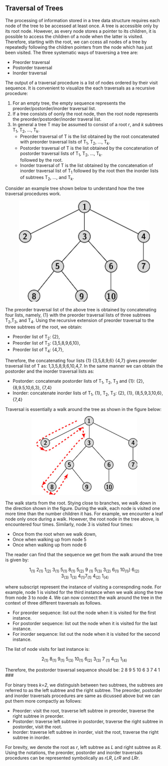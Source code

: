 ## Traversal of Trees

The processing of information stored in a tree data structure requires each node of the tree to be accessed at least once. A tree is accessible only by
its root node. However, as every node stores a pointer to its children, it is possible to access the children of a node when the latter is visited. 
Therefore, starting with the root, we can ccess all nodes of a tree by repeatedly following the children pointers from the node which has just been visited.
The three systematic ways of traversing a tree are: 
<ul>
  <li> Preorder traversal</li>
  <li> Postorder traversal</li>
  <li> Inorder traversal</li>
  </ul>
The output of a traversal procedure is a list of nodes ordered by their visit sequence.  It is convenient to visualize the each traversals as a recursive 
procedure: 
<ol>
  <li> For an empty tree, the empty sequence represents the preorder/postorder/inorder traversal list. </li>
  <li> If a tree consists of oonly the root node, then the root node represents the preorder/postorder/inorder traveral list.</li>
    <li> In general a tree T may be assumed to consist of a root <i>r</i>, and <i>k</i> subtrees T<sub>1</sub>, T<sub>2</sub>, ..., T<sub>k</sub>. 
      <ul>
        <li> Preorder traversal of T is the list obtained by the root concatenated with preorder traversal lists of T<sub>1</sub>, T<sub>2</sub>, ...,
          T<sub>k</sub>. </li>
        <li> Postorder traversal of T is the list obtained by the concatenation of postorder traversal lists of T<sub>1</sub>, T<sub>2</sub>, ...,
          T<sub>k</sub>. </li> followed by the root.
      <li> Inorder traversal of T is the list obtained by the concatenation of inorder traversal list of T<sub>1</sub> followed by the root then 
      the inorder lists of subtrees T<sub>2</sub>, ..., and T<sub>k</sub>. </li>
    </ol>
    </ul>
Consider an example tree shown below to understand how the tree traversal procedures work.
<p align="center">
  <img src="../images/ordered_tree.jpg">
  </p>

The preorder traversal list of the above tree is obtained by concatenating four lists, namely, {1} with the preorder traversal lists of three subtrees 
T<sub>2</sub>,T<sub>3</sub>, and T<sub>4</sub>. Using the recursive extension of preorder traversal to the three subtrees of the root, we obtain:
<ul>
    <li> Preorder list of T<sub>2</sub>: {2},</li>
    <li> Preorder list of T<sub>3</sub>: {3,5,8,9,6,10},</li>
    <li> Preorder list of T<sub>4</sub>: {4,7},</li>
</ul>
Therefore, the concatenating four lists {1} {3,5,8,9,6} {4,7} gives preorder traversal list of T as: 1,3,5,8,9,6,10,4,7. In the same manner we 
can obtain the postorder and the inorder traversal lists as:
<ul>
  <li>Postorder: concatenate postorder lists of T<sub>1</sub>, T<sub>2</sub>, T<sub>3</sub> and {1}: {2}, {8,9.5,10,6,3}, {7,4} </li>
  <li>Inorder: concatenate inorder lists of T<sub>1</sub>, {1}, T<sub>2</sub>, T<sub>3</sub>: {2}, {1}, {8,5,9,3,10,6}, {7,4} </li>
</ul>  
Traversal is essentially a walk around the tree as shown in the figure below:
<p align="center">
  <img src="../images/traversal_tree.jpg">
  </p>
The walk starts from the root. Stying close to branches, we walk down in the direction shown in the figure. During the walk, each node is visited one more 
time than the number children it has. For example, we encounter a leaf node only once during a walk. However, the root node in the tree above, is encountered
four times. Similarly, node 3 is visited four times:
<ul>
  <li>Once from the root when we walk down,</li>
  <li>Once when walking up from node 5</li>
  <li>Once when walking up from node 6</li>
</ul>
The reader can find that the sequence we get from the walk around the tree is given by:
<p align="center">
   1<sub>(1)</sub>&nbsp2<sub>(1)</sub>&nbsp1<sub>(2)</sub>&nbsp3<sub>(1)</sub>&nbsp5<sub>(1)</sub>&nbsp8<sub>(1)</sub>&nbsp5<sub>(2)</sub>&nbsp9<sub>
  (1)</sub>&nbsp5<sub>(3)</sub>&nbsp3<sub>(2)</sub>&nbsp6<sub>(1)</sub>&nbsp10<sub>(1)</sub>)&nbsp6<sub>(2)</sub>
  &nbsp3<sub>(3)</sub>&nbsp1<sub>(3)</sub>&nbsp4<sub>(1)</sub>7<sub>(1)</sub>&nbsp4<sub>(2)</sub>&nbsp1<sub>(4)</sub>
</p>
where subscript represent the instance of visiting a correspnding node. For example, node 1 is visited for the third instance when we walk along the tree from
node 3 to node 4. We can now connect the walk around the tree in the context of three different traversals as follows. 
<ul>
  <li>For preorder sequence: list out the node when it is visited for the first instance.</li>
  <li>For postorder sequence: list out the node when it is visited for the last instance.</li>  
  <li>For inorder sequence: list out the node when it is visited for the second instance.</li>  
</ul>
The list of node visits for last instance is:
<p align="center">
2<sub>(1)</sub>&nbsp8<sub>(1)</sub>&nbsp9<sub>(1)</sub>&nbsp5<sub>(3)</sub>&nbsp10<sub>(1)</sub>&nbsp6<sub>(2)</sub>&nbsp3<sub>(3)</sub>&nbsp7<sub>
  (1)</sub>&nbsp4<sub>(2)</sub>&nbsp1<sub>(4)</sub>
</p>
Therefore, the postorder traversal sequence should be: 2 8 9 5 10 6 3 7 4 1 
###

For  binary trees <i>k=2</i>, we distinguish between two subtrees, the subtrees are referred to as the left subtree and the right subtree. 
The preorder, postorder and inorder traversals procedures are same as dicussed above but we can put them more compactly as follows:
<ul>
  <li> Preorder: visit the root, traverse left subtree in preorder, traverse the right subtree in preorder.</li>
  <li> Postorder: traverse left subtree in postorder, traverse the right subtree in postorder, visit the root.</li>
  <li> Inorder: traverse left subtree in inorder, visit the root, traverse the right subtree in inorder.</li>
  </ul>
For brevity, we denote the root as <i>r</i>, left subtree as <i>L</i> and right subtree as <i>R</i>. Using the notations, the preorder, postorder and inorder
traversals procedures can be represented symbolically as <i>rLR</i>, <i>LrR</i> and <i>LRr</i>. 

